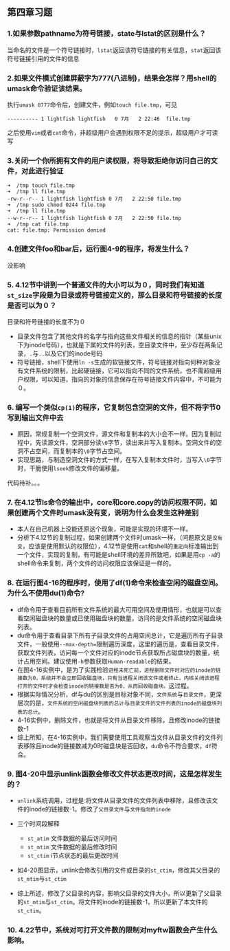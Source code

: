 ## 第四章习题

### 1.如果参数pathname为符号链接，state与lstat的区别是什么？

当命名的文件是一个符号链接时，`lstat`返回该符号链接的有关信息，`stat`返回该符号链接引用的文件的信息

### 2.如果文件模式创建屏蔽字为777(八进制)，结果会怎样？用shell的umask命令验证该结果。

执行`umask 0777`命令后，创建文件，例如`touch file.tmp`，可见

```
---------- 1 lightfish lightfish   0 7月   2 22:46  file.tmp
```

之后使用`vim`或者`cat`命令，非超级用户会遇到权限不足的提示，超级用户才可读写

### 3.关闭一个你所拥有文件的用户读权限，将导致拒绝你访问自己的文件，对此进行验证

```
➜  /tmp touch file.tmp
➜  /tmp ll file.tmp 
-rw-r--r-- 1 lightfish lightfish 0 7月   2 22:50 file.tmp
➜  /tmp sudo chmod 0244 file.tmp 
➜  /tmp ll file.tmp 
--w-r--r-- 1 lightfish lightfish 0 7月   2 22:50 file.tmp
➜  /tmp cat file.tmp 
cat: file.tmp: Permission denied
```

### 4.创建文件foo和bar后，运行图4-9的程序，将发生什么？

没影响

### 5. 4.12节中讲到一个普通文件的大小可以为０，同时我们有知道`st_size`字段是为目录或符号链接定义的，那么目录和符号链接的长度是否可以为０？

目录和符号链接的长度不为０

- 目录文件包含了其他文件的名字与指向这些文件相关的信息的指针（某些unix下为inode号码），也就是下属的文件的列表，空目录文件中，至少存在两条记录，`.`与`..`以及它们的inode号码
- 符号链接，shell下使用`ln -s`生成的软链接文件，符号链接对指向何种对象没有文件系统的限制，比起硬链接，它可以指向不同的文件系统，也不需超级用户权限，可以知道，指向的对象的信息保存在符号链接文件内容中，不可能为０。

### 6. 编写一个类似`cp(1)`的程序，它复制包含空洞的文件，但不将字节0写到输出文件中去

- 原因，常规复制一个空洞文件，源文件和复制本的大小会不一样。因为复制过程中，先读源文件，空洞部分读`\0`字节，读出来并写入复制本。空洞文件的空洞不占空间，而复制本的`\0`字节占空间。
- 实现思路，与制造空洞文件的方式一样，在写入复制本文件时，当写入`\0`字节时，干脆使用`lseek`修改文件的偏移量。

代码待补。。。

### 7. 在4.12节ls命令的输出中，core和core.copy的访问权限不同，如果创建两个文件时umask没有变，说明为什么会发生这种差别

- 本人在自己机器上没能还原这个现象，可能是实现的环境不一样。
- 分析下4.12节的复制过程，如果创建两个文件时umask一样，（问题原文是`没有变`，应该是使用默认的权限位），4.12节是使用`cat`和shell的`重定向`标准输出到一个文件，实现的复制，有可能是shell环境的差异所致吧，如果是用`cp -a`的shell命令来复制，两个文件的访问权限应该保证是一样的。

### 8. 在运行图4-16的程序时，使用了df(1)命令来检查空闲的磁盘空间。为什么不使用du(1)命令?

- df命令用于查看目前所有文件系统的最大可用空间及使用情形，也就是可以查看空闲磁盘块的数量或已使用磁盘块的数量，访问的是文件系统的空闲磁盘块列表。
- du命令用于查看目录下所有子目录文件的占用空间总计，它是遍历所有子目录文件，一般使用`--max-depth=`限制遍历深度，这里的遍历是，查看目录文件，获取文件列表，访问每一个文件对应的inode节点获取所占磁盘块的数量，统计占用空间。建议使用`-h`参数获取`Human-readable`的结果。
- 在图4-16实例中，是为了实践检验`进程未死亡前，进程删除文件时对应的inode的链接数为0，系统并不会立即回收磁盘块，只有当进程关闭该文件或者终止，内核关闭该进程打开的文件时才会检查inode的链接数是否为0，从而回收磁盘块。`这过程。
-  根据实际情况分析，df与du的区别是目标对象不同，`文件系统`与`目录文件`，更深层次的是，`文件系统的空闲磁盘块列表的总计`与`目录文件的文件列表的inode的磁盘块列表的总计`。
- 4-16实例中，删除文件，也就是将文件从目录文件移除，且修改inode的链接数-1
- 综上所知，在4-16实例中，我们需要使用工具观察当文件从目录文件的文件列表移除且inode的链接数减为0时磁盘块是否回收，`du`命令不符合要求，`df`符合。


### 9. 图4-20中显示unlink函数会修改文件状态更改时间，这是怎样发生的？

- `unlink`系统调用，过程是:将文件从目录文件的文件列表中移除，且修改该文件的inode的链接数-1。修改了`父目录文件`与`文件指向的inode`
- 三个时间段解释
    + `st_atim` 文件数据的最后访问时间
    + `st_mtim` 文件数据的最后修改时间
    + `st_ctim` i节点状态的最后更改时间

- 如4-20图显示，unlink会修改引用的文件或目录的`st_ctim`，修改其父目录的`st_mtim`与`st_ctim`
- 综上所述，修改了父目录的内容，影响父目录的文件大小，所以更新了父目录的`st_mtim`与`st_ctim`。将文件的inode的链接数-1，所以更新了本文件的`st_ctim`。

### 10. 4.22节中，系统对可打开文件数的限制对myftw函数会产生什么影响。